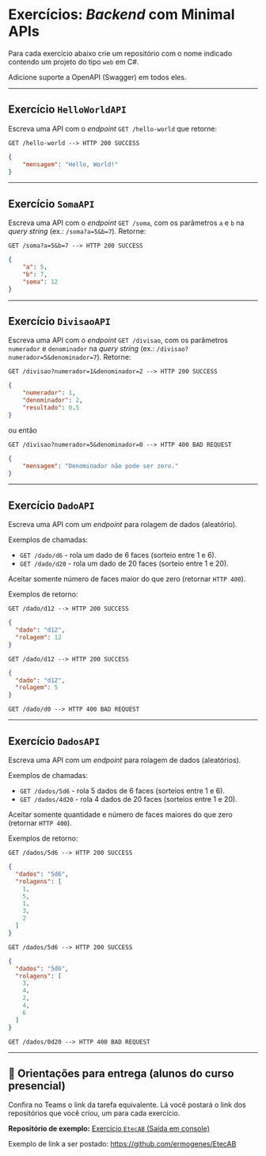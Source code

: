 # Exercícios: _Backend_ com Minimal APIs

Para cada exercício abaixo crie um repositório com o nome indicado contendo um projeto do tipo `web` em C#.

Adicione suporte a OpenAPI (Swagger) em todos eles.

---
## Exercício `HelloWorldAPI`

Escreva uma API com o _endpoint_ `GET /hello-world` que retorne:

`GET /hello-world --> HTTP 200 SUCCESS`
```json
{
    "mensagem": "Hello, World!"
}
```

---
## Exercício `SomaAPI`

Escreva uma API com o _endpoint_ `GET /soma`, com os parâmetros `a` e `b` na _query string_ (ex.: `/soma?a=5&b=7`). Retorne:

`GET /soma?a=5&b=7 --> HTTP 200 SUCCESS`
```json
{
    "a": 5,
    "b": 7,
    "soma": 12
}
```

---
## Exercício `DivisaoAPI`

Escreva uma API com o _endpoint_ `GET /divisao`, com os parâmetros `numerador` e `denominador` na _query string_ (ex.: `/divisao?numerador=5&denominador=7`). Retorne:

`GET /divisao?numerador=1&denominador=2 --> HTTP 200 SUCCESS`
```json
{
    "numerador": 1,
    "denominador": 2,
    "resultado": 0.5
}
```

ou então

`GET /divisao?numerador=5&denominador=0 --> HTTP 400 BAD REQUEST`
```json
{
    "mensagem": "Denominador não pode ser zero."
}
```

---
## Exercício `DadoAPI`

Escreva uma API com um _endpoint_ para rolagem de dados (aleatório).

Exemplos de chamadas:

- `GET /dado/d6` - rola um dado de 6 faces (sorteio entre 1 e 6).
- `GET /dado/d20` - rola um dado de 20 faces (sorteio entre 1 e 20).

Aceitar somente número de faces maior do que zero (retornar `HTTP 400`).

Exemplos de retorno:

`GET /dado/d12 --> HTTP 200 SUCCESS`
```json
{
  "dado": "d12",
  "rolagem": 12
}
```

`GET /dado/d12 --> HTTP 200 SUCCESS`
```json
{
  "dado": "d12",
  "rolagem": 5
}
```

`GET /dado/d0 --> HTTP 400 BAD REQUEST`

---
## Exercício `DadosAPI`

Escreva uma API com um _endpoint_ para rolagem de dados (aleatórios).

Exemplos de chamadas:

- `GET /dados/5d6` - rola 5 dados de 6 faces (sorteios entre 1 e 6).
- `GET /dados/4d20` - rola 4 dados de 20 faces (sorteios entre 1 e 20).

Aceitar somente quantidade e número de faces maiores do que zero (retornar `HTTP 400`).

Exemplos de retorno:

`GET /dados/5d6 --> HTTP 200 SUCCESS`
```json
{
  "dados": "5d6",
  "rolagens": [
    1,
    5,
    1,
    3,
    2
  ]
}
```

`GET /dados/5d6 --> HTTP 200 SUCCESS`
```json
{
  "dados": "5d6",
  "rolagens": [
    3,
    4,
    2,
    4,
    6
  ]
}
```

`GET /dados/0d20 --> HTTP 400 BAD REQUEST`

---

## 🏁 Orientações para entrega (alunos do curso presencial)

Confira no Teams o link da tarefa equivalente. Lá você postará o link dos repositórios que você criou, um para cada exercício.

**Repositório de exemplo:**
[Exercício `EtecAB` (Saída em console)](https://github.com/ermogenes/EtecAB)

Exemplo de link a ser postado: https://github.com/ermogenes/EtecAB

<!-- 

using Microsoft.AspNetCore.Mvc;

var builder = WebApplication.CreateBuilder(args);

builder.Services.AddSwaggerGen();
builder.Services.AddEndpointsApiExplorer();

var app = builder.Build();

app.UseSwagger();
app.UseSwaggerUI();

// Ex 1
app.MapGet("/hello-world", () =>
{
    return Results.Ok(new
    {
        mensagem = "Hello, World!"
    });
});

// Ex 2
app.MapGet("/soma", ([FromQuery] int a, [FromQuery] int b) =>
{
    return Results.Ok(new
    {
        a,
        b,
        soma = a + b,
    });
});

// Ex 3
app.MapGet("/divisao", ([FromQuery] int numerador, [FromQuery] int denominador) =>
{
    if (denominador == 0)
    {
        return Results.BadRequest(new
        {
            mensagem = "Denominador não pode ser zero.",
        });
    }

    return Results.Ok(new
    {
        numerador,
        denominador,
        resultado = (double)numerador / denominador,
    });
});

// Ex 4
app.MapGet("/dado/d{faces}", ([FromRoute] int faces) =>
{
    if (faces < 1){
        return Results.BadRequest();
    }

    Random gerador = new Random();

    var dado = new {
        dado = $"d{faces}",
        rolagem = gerador.Next(1, faces + 1),
    };

    return Results.Ok(dado);
});

// Ex 5
app.MapGet("/dados/{qtd}d{faces}", ([FromRoute] int qtd, [FromRoute] int faces) =>
{
    if (faces < 1 || qtd < 1){
        return Results.BadRequest();
    }

    Random gerador = new Random();

    List<int> rolagens = new();

    for (int i = 1; i <= qtd; i++)
    {
        rolagens.Add(gerador.Next(1, faces + 1));
    }

    var resultado = new {
        dados = $"{qtd}d{faces}",
        rolagens,
    };

    return Results.Ok(resultado);
});

app.Run();

 -->